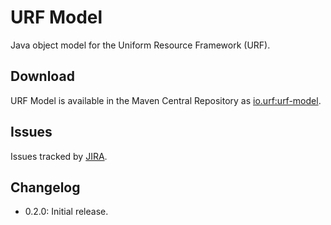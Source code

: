 # URF Model

Java object model for the Uniform Resource Framework (URF).

## Download

URF Model is available in the Maven Central Repository as [io.urf:urf-model](https://search.maven.org/search?q=g:io.urf%20AND%20a:urf-model).

## Issues

Issues tracked by [JIRA](https://globalmentor.atlassian.net/projects/URF).

## Changelog

- 0.2.0: Initial release.

